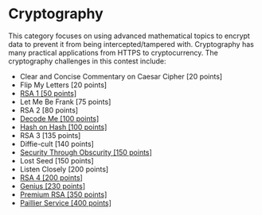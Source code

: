 # Cryptography

This category focuses on using advanced mathematical topics to encrypt data to prevent it from being intercepted/tampered with. Cryptography has many practical applications from HTTPS to cryptocurrency. The cryptography challenges in this contest include:

* Clear and Concise Commentary on Caesar Cipher \[20 points\]
* Flip My Letters \[20 points\]
* [RSA 1 \[50 points\]](/cryptography/rsa-1-50-points.md)
* Let Me Be Frank \[75 points\]
* RSA 2 \[80 points\]
* [Decode Me \[100 points\]](/cryptography/decode-me-100-points.md)
* [Hash on Hash \[100 points\]](/cryptography/hash-on-hash-100-points.md)
* RSA 3 \[135 points\]
* Diffie-cult \[140 points\]
* [Security Through Obscurity \[150 points\]](/cryptography/security-through-obscurity-150-points.md)
* Lost Seed \[150 points\]
* Listen Closely \[200 points\]
* [RSA 4 \[200 points\]](/cryptography/rsa-4-200-points.md)
* [Genius \[230 points\]](/cryptography/genius-230-points.md)
* [Premium RSA \[350 points\]](/cryptography/premium-rsa-350-points.md)
* [Paillier Service \[400 points\]](/cryptography/paillier-service-400-points.md)
